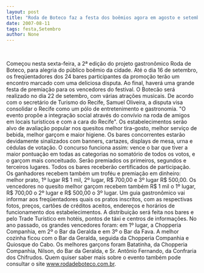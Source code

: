 ```yaml
---
layout: post
title: "Roda de Boteco faz a festa dos boêmios agora em agosto e setembro"
date: 2007-08-11
tags: festa,Setembro
author: None
---
```


&nbsp;

Come&ccedil;ou nesta sexta-feira, a 2&ordf; edi&ccedil;&atilde;o do projeto gastron&ocirc;mico Roda de Boteco, para alegria do p&uacute;blico bo&ecirc;mio da cidade. At&eacute; o dia 16 de setembro, os freq&uuml;entadores dos 24 bares participantes da promo&ccedil;&atilde;o ter&atilde;o um encontro marcado com uma deliciosa disputa. Ao final, haver&aacute; uma grande festa de premia&ccedil;&atilde;o para os vencedores do festival. O Botec&atilde;o ser&aacute; realizado no dia 22 de setembro, com v&aacute;rias atra&ccedil;&otilde;es musicais. 
De acordo com o secret&aacute;rio de Turismo do Recife, Samuel Oliveira, a disputa visa consolidar o Recife como um p&oacute;lo de entretenimento e gastronomia. &quot;O evento prop&otilde;e a integra&ccedil;&atilde;o social atrav&eacute;s do conv&iacute;vio na roda de amigos em locais tur&iacute;sticos e com a cara do Recife&quot;.
Os estabelecimentos ser&atilde;o alvo de avalia&ccedil;&atilde;o popular nos quesitos melhor tira-gosto, melhor servi&ccedil;o de bebida, melhor gar&ccedil;om e maior higiene. Os bares concorrentes estar&atilde;o devidamente sinalizados com banners, cartazes, displays de mesa, urna e c&eacute;dulas de vota&ccedil;&atilde;o. 
O concurso funciona assim: vence o bar que tiver a maior pontua&ccedil;&atilde;o em todas as categorias no somat&oacute;rio de todos os votos, e o gar&ccedil;om mais conceituado. Ser&atilde;o premiados os primeiros, segundos e terceiros lugares. Todos os bares receber&atilde;o certificados de participa&ccedil;&atilde;o. 
Os ganhadores recebem tamb&eacute;m um trof&eacute;u e premia&ccedil;&atilde;o em dinheiro: melhor prato, 1&ordm; lugar R$ 1 mil, 2&ordm; lugar, R$ 700,00 e 3&ordm; lugar R$ 500,00. Os vencedores no quesito melhor gar&ccedil;om recebem tamb&eacute;m R$ 1 mil o 1&ordm; lugar, R$ 700,00 o 2&ordm; lugar e R$ 500,00 o 3&ordm; lugar. 
Um guia gastron&ocirc;mico vai informar aos freq&uuml;entadores quais os pratos inscritos, com as respectivas fotos, pre&ccedil;os, cart&otilde;es de cr&eacute;ditos aceitos, endere&ccedil;os e hor&aacute;rios de funcionamento dos estabelecimentos. A distribui&ccedil;&atilde;o ser&aacute; feita nos bares e pelo Trade Tur&iacute;stico em hot&eacute;is, pontos de t&aacute;xi e centros de informa&ccedil;&otilde;es. 
No ano passado, os grandes vencedores foram: em 1&ordm; lugar, a Chopperia Companhia, em 2&ordm; o Bar da Geralda e em 3&ordm; o Bar da Fava. A melhor cozinha ficou com o Bar da Geralda, seguida da Chopperia Companhia e Quiosque do Cabo. Os melhores gar&ccedil;ons foram Batatinha, da Chopperia Companhia, Nilson, do Bar da Geralda, e Sr. Ant&ocirc;nio Fernando, da Confraria dos Chifrudos.
Quem quiser saber mais sobre o evento tamb&eacute;m pode consultar o site www.rodadeboteco.com.br. 